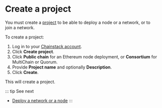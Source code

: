 # Create a project

You must create a [project](/glossary/project) to be able to deploy a node or a network, or to join a network.

To create a project:

1. Log in to your [Chainstack account](https://console.chainstack.com/).
1. Click **Create project**.
1. Click **Public chain** for an Ethereum node deployment, or **Consortium** for MultiChain or Quorum.
1. Provide **Project name** and optionally **Description**.
1. Click **Create**.

This will create a project.

::: tip See next
* [Deploy a network or a node](/quickstart/deploy-a-network-or-a-node)
:::